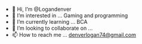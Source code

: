 - 👋 Hi, I’m @Logandenver
- 👀 I’m interested in ... Gaming and programming
- 🌱 I’m currently learning ... BCA
- 💞️ I’m looking to collaborate on ...
- 📫 How to reach me ... denverlogan74@gmail.com

<!---
Logandenver/Logandenver is a ✨ special ✨ repository because its `README.md` (this file) appears on your GitHub profile.
You can click the Preview link to take a look at your changes.
--->
